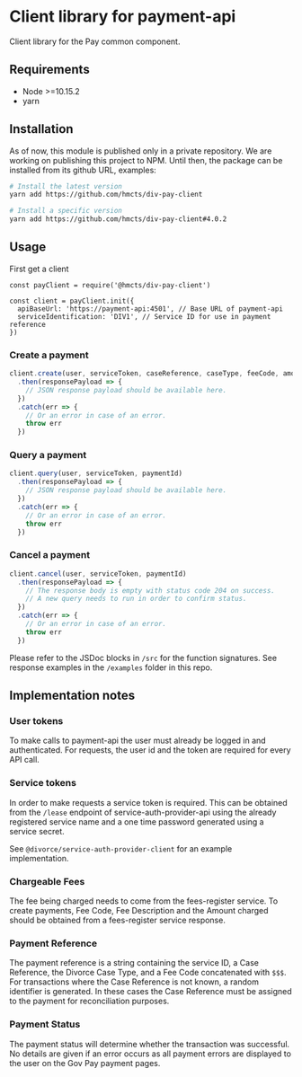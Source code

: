 # Client library for payment-api

Client library for the Pay common component.

## Requirements

* Node >=10.15.2
* yarn


## Installation

As of now, this module is published only in a private repository.
We are working on publishing this project to NPM.
Until then, the package can be installed from its github URL, examples:

```bash
# Install the latest version
yarn add https://github.com/hmcts/div-pay-client

# Install a specific version
yarn add https://github.com/hmcts/div-pay-client#4.0.2
```


## Usage

First get a client

```es6
const payClient = require('@hmcts/div-pay-client')

const client = payClient.init({
  apiBaseUrl: 'https://payment-api:4501', // Base URL of payment-api
  serviceIdentification: 'DIV1', // Service ID for use in payment reference
})
```

### Create a payment

```js
client.create(user, serviceToken, caseReference, caseType, feeCode, amount, description, returnUrl)
  .then(responsePayload => {
    // JSON response payload should be available here.
  })
  .catch(err => {
    // Or an error in case of an error.
    throw err
  }) 
```

### Query a payment

```js
client.query(user, serviceToken, paymentId)
  .then(responsePayload => {
    // JSON response payload should be available here.
  })
  .catch(err => {
    // Or an error in case of an error.
    throw err
  }) 
```

### Cancel a payment

```js
client.cancel(user, serviceToken, paymentId)
  .then(responsePayload => {
    // The response body is empty with status code 204 on success.
    // A new query needs to run in order to confirm status.
  })
  .catch(err => {
    // Or an error in case of an error.
    throw err
  }) 
```

Please refer to the JSDoc blocks in `/src` for the function signatures.
See response examples in the `/examples` folder in this repo.


## Implementation notes


### User tokens

To make calls to payment-api the user must already be logged in and authenticated. For requests, the user id and the
token are required for every API call.


### Service tokens

In order to make requests a service token is required. This can be obtained from the `/lease` endpoint of
service-auth-provider-api using the already registered service name and a one time password generated using a service
secret.

See `@divorce/service-auth-provider-client` for an example implementation.


### Chargeable Fees

The fee being charged needs to come from the fees-register service.
To create payments, Fee Code, Fee Description and the Amount charged should be obtained from a fees-register service
response.


### Payment Reference

The payment reference is a string containing the service ID, a Case Reference, the Divorce Case Type, and a Fee Code concatenated with `$$$`.
For transactions where the Case Reference is not known, a random identifier is generated.
In these cases the Case Reference must be assigned to the payment for reconciliation purposes.


### Payment Status

The payment status will determine whether the transaction was successful. No details are given if an error occurs
as all payment errors are displayed to the user on the Gov Pay payment pages.
